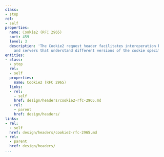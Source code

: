 ```yaml
---
class:
- stop
rel:
- self
properties:
  name: Cookie2 (RFC 2965)
  sort: 459
  level: 3
  description: 'The Cookie2 request header facilitates interoperation between clients
    and servers that understand different versions of the cookie specification. '
entities:
- class:
  - stop
  rel:
  - self
  properties:
    name: Cookie2 (RFC 2965)
  links:
  - rel:
    - self
    href: design/headers/cookie2-rfc-2965.md
  - rel:
    - parent
    href: design/headers/
links:
- rel:
  - self
  href: design/headers/cookie2-rfc-2965.md
- rel:
  - parent
  href: design/headers/
...
```

